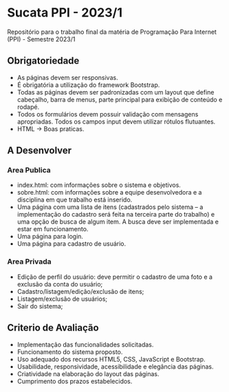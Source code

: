 # Sucata PPI - 2023/1
Repositório para o trabalho final da matéria de Programação Para Internet (PPI) - Semestre 2023/1


## Obrigatoriedade
- As páginas devem ser responsivas.
- É obrigatória a utilização do framework Bootstrap.
- Todas as páginas devem ser padronizadas com um layout que define cabeçalho, barra de menus, parte principal para exibição de conteúdo e rodapé.
- Todos os formulários devem possuir validação com mensagens apropriadas. Todos os campos input devem utilizar rótulos flutuantes.
- HTML -> Boas praticas.


## A Desenvolver
### Area Publica
- index.html: com informações sobre o sistema e objetivos.
- sobre.html: com informações sobre a equipe desenvolvedora e a disciplina em que trabalho está inserido.
- Uma página com uma lista de itens (cadastrados pelo sistema – a implementação do cadastro será feita na terceira parte do trabalho) e uma opção de busca de algum item. A busca deve ser implementada e estar em funcionamento.
- Uma página para login.
- Uma página para cadastro de usuário.

### Area Privada
- Edição de perfil do usuário: deve permitir o cadastro de uma foto e a exclusão da conta do usuário;
- Cadastro/listagem/edição/exclusão de itens;
- Listagem/exclusão de usuários;
- Sair do sistema;


## Criterio de Avaliação
- Implementação das funcionalidades solicitadas.
- Funcionamento do sistema proposto.
- Uso adequado dos recursos HTML5, CSS, JavaScript e Bootstrap.
- Usabilidade, responsividade, acessibilidade e elegância das páginas.
- Criatividade na elaboração do layout das páginas.
- Cumprimento dos prazos estabelecidos.
